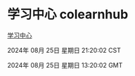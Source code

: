 # 学习中心 colearnhub
[学习中心](http://:56308/colearnhub/)

2024年 08月 25日 星期日 21:20:02 CST

2024年 08月 25日 星期日 13:20:02 GMT
